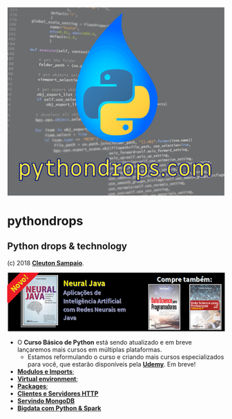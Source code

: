 ![](./logo.png)
# pythondrops
## Python drops &amp; technology

(c) 2018 [**Cleuton Sampaio**](https://github.com/cleuton).

[![](./banner_livros2.png)](https://www.lcm.com.br/site/#livros/busca?term=cleuton)

- O **Curso Básico de Python** está sendo atualizado e em breve lançaremos mais cursos em múltiplas plataformas. 
    - Estamos reformulando o curso e criando mais cursos especializados para você, que estarão disponíveis pela [**Udemy**](http://udemy.com). Em breve!
- [**Modulos e Imports**](./modulos_imports);
- [**Virtual environment**](./virtual_environment);
- [**Packages**](./packages);
- [**Clientes e Servidores HTTP**](./clientes_servidores)
- [**Servindo MongoDB**](./servindo_mongodb)
- [**Bigdata com Python & Spark**](./bigdata)
